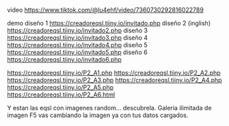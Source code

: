 video https://www.tiktok.com/@lu4ehf/video/7360730292816022789


demo
diseño 1 https://creadoreqsl.tiiny.io/invitado.php
diseño 2 (inglish) https://creadoreqsl.tiiny.io/invitado2.php
diseño 3 https://creadoreqsl.tiiny.io/invitado3.php
diseño 4 https://creadoreqsl.tiiny.io/invitado4.php
diseño 5 https://creadoreqsl.tiiny.io/invitado5.php
diseño 6 https://creadoreqsl.tiiny.io/invitado6.php

https://creadoreqsl.tiiny.io/P2_A1.php
https://creadoreqsl.tiiny.io/P2_A2.php
https://creadoreqsl.tiiny.io/P2_A3.php
https://creadoreqsl.tiiny.io/P2_A4.php
https://creadoreqsl.tiiny.io/P2_A5.php
https://creadoreqsl.tiiny.io/P2_A6.html

Y estan las eqsl con imagenes random... descubrela.
Galeria ilimitada de imagen F5 vas cambiando la imagen ya con tus datos cargados.
